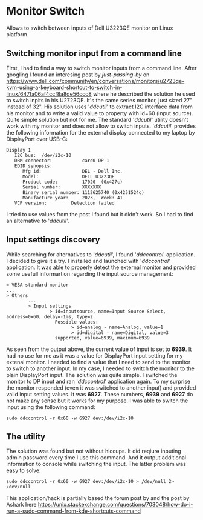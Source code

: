 # Monitor Switch
Allows to switch between inputs of Dell U3223QE monitor on Linux platform.

## Switching monitor input from a command line
First, I had to find a way to switch monitor inputs from a command line. After googling I found an interesing post by _just-passing-by_ on https://www.dell.com/community/en/conversations/monitors/u2723qe-kvm-using-a-keyboard-shortcut-to-switch-in-linux/647fa06af4ccf8a8de56ccc8 where he described the solution he used to switch inpits in his U2723QE. It's the same series monitor, just sized 27" instead of 32". 
His solution uses '_ddcutil_' to extract I2C interface data from his monitor and to write a valid value to property with id=60 (input source). Quite simple solution but not for me. The standard '_ddcutil_' utility doesn't work with my monitor and does not allow to switch inputs. '_ddcutil_' provides the following information for the external display connected to my laptop by DisplayPort over USB-C:
```
Display 1
   I2C bus:  /dev/i2c-10
   DRM connector:           card0-DP-1
   EDID synopsis:
      Mfg id:               DEL - Dell Inc.
      Model:                DELL U3223QE
      Product code:         17020  (0x427c)
      Serial number:        XXXXXXX
      Binary serial number: 1112625740 (0x4251524c)
      Manufacture year:     2023,  Week: 41
   VCP version:         Detection failed
```
I tried to use values from the post I found but it didn't work. So I had to find an alternative to '_ddcutil_'.

## Input settings discovery
While searching for alternatives to '_ddcutil_', I found '_ddccontrol_' application. I decided to give it a try. I installed and launched with '_ddccontrol_' application. It was able to properly detect the external monitor and provided some usefull informartion regarding the input source management:
```
= VESA standard monitor
...
> Others
        ...
        > Input settings
                > id=inputsource, name=Input Source Select, address=0x60, delay=-1ms, type=2
                  Possible values:
                        > id=analog - name=Analog, value=1
                        > id=digital - name=Digital, value=3
                  supported, value=6939, maximum=6939
```
As seen from the output above, the current value of input is set to **6939**. It had no use for me as it was a value for DisplayPort input setting for my extenal monitor. I needed to find a value that I need to send to the monitor to switch to another input. In my case, I needed to switch the monitor to the plain DisplayPort input. The solution was quite simple. I switched the monitor to DP input and ran '_ddccontrol_' application again. To my surprise the monitor responded (even it was switched to another input) and provided valid input setting values. It was **6927**. These numbers, **6939** and **6927** do not make any sense but it works for my purpose. I was able to switch the input using the following command:
```
sudo ddccontrol -r 0x60 -w 6927 dev:/dev/i2c-10
```

## The utility
The solution was found but not without hiccups. It did reqiure inputing admin password every time I use this command. And it output additional information to console while switching the input. The latter problem was easy to solve:
```
sudo ddccontrol -r 0x60 -w 6927 dev:/dev/i2c-10 > /dev/null 2> /dev/null
```

This application/hack is partially based the forum post by  and the post by Ashark here https://unix.stackexchange.com/questions/703048/how-do-i-run-a-sudo-command-from-kde-shortcuts-command 
